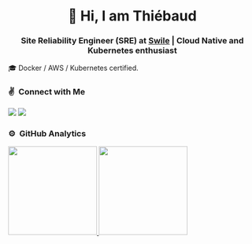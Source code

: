 <h1 align="center">👋 Hi, I am Thiébaud </h1>
<h3 align="center">Site Reliability Engineer (SRE) at <a href="https://www.swile.co/">Swile</a> | Cloud Native and Kubernetes enthusiast </h3>

🎓  Docker / AWS / Kubernetes certified.

### ✌️  &nbsp;Connect with Me
<p>
<a href="https://www.linkedin.com/in/thiebaudschmittlin/"><img src="https://img.shields.io/badge/-Thiébaud%20-0077B5?style=flat&logo=Linkedin&logoColor=white"/></a>
<a href="https://www.twitter.com/Tehes"><img src="https://img.shields.io/badge/-@Tehes-1769FF?style=flat&logo=Twitter&logoColor=white"/></a>
</p>

### ⚙️ &nbsp;GitHub Analytics

<p>
<a href="https://github.com/TehesFR">
  <img height="180em" src="https://github-readme-stats-eight-theta.vercel.app/api?username=TehesFR&show_icons=true&theme=algolia&include_all_commits=true&count_private=true"/>
  <img height="180em" src="https://github-readme-stats-eight-theta.vercel.app/api/top-langs/?username=TehesFR&layout=compact&langs_count=8&theme=algolia"/>
</a>
</p>
